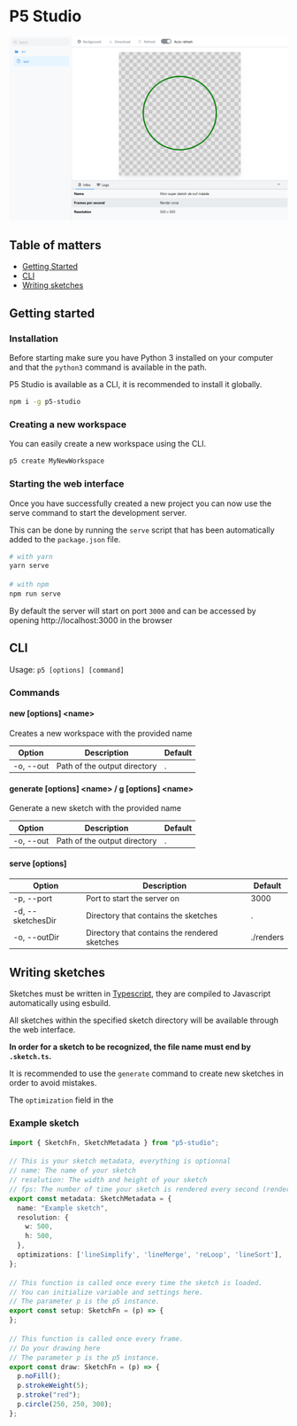 # P5 Studio

![Screenshot](https://raw.githubusercontent.com/Bassintag/p5studio/master/screenshots/sketch.png)

## Table of matters

- [Getting Started](#getting-started)
- [CLI](#cli)
- [Writing sketches](#writing-sketches)

## Getting started

### Installation

Before starting make sure you have Python 3 installed on your computer and that the `python3` command is available in the path.

P5 Studio is available as a CLI, it is recommended to install it globally.

```bash
npm i -g p5-studio
```

### Creating a new workspace

You can easily create a new workspace using the CLI.

```bash
p5 create MyNewWorkspace
```

### Starting the web interface

Once you have successfully created a new project you can now use the serve command to start the development server.

This can be done by running the `serve` script that has been automatically added to the `package.json` file.

```bash
# with yarn
yarn serve

# with npm
npm run serve
```

By default the server will start on port `3000` and can be accessed by opening http://localhost:3000 in the browser

## CLI

Usage: `p5 [options] [command]`

### Commands

#### new [options] \<name>

Creates a new workspace with the provided name

| Option    | Description                  | Default |
|-----------|------------------------------|---------|
| -o, --out | Path of the output directory | .       |

#### generate [options] \<name> / g [options] \<name>

Generate a new sketch with the provided name

| Option    | Description                  | Default |
|-----------|------------------------------|---------|
| -o, --out | Path of the output directory | .       |

#### serve [options]

| Option            | Description                                   | Default   |
|-------------------|-----------------------------------------------|-----------|
| -p, --port        | Port to start the server on                   | 3000      |
| -d, --sketchesDir | Directory that contains the sketches          | .         |
| -o, --outDir      | Directory that contains the rendered sketches | ./renders |


## Writing sketches

Sketches must be written in [Typescript](https://www.typescriptlang.org/), they are compiled to Javascript automatically using esbuild.

All sketches within the specified sketch directory will be available through the web interface.

__In order for a sketch to be recognized, the file name must end by `.sketch.ts`.__

It is recommended to use the `generate` command to create new sketches in order to avoid mistakes.

The `optimization` field in the 

### Example sketch

```typescript
import { SketchFn, SketchMetadata } from "p5-studio";

// This is your sketch metadata, everything is optionnal
// name: The name of your sketch
// resolution: The width and height of your sketch
// fps: The number of time your sketch is rendered every second (rendered only once if not specified)
export const metadata: SketchMetadata = {
  name: "Example sketch",
  resolution: {
    w: 500,
    h: 500,
  },
  optimizations: ['lineSimplify', 'lineMerge', 'reLoop', 'lineSort'],
};

// This function is called once every time the sketch is loaded.
// You can initialize variable and settings here.
// The parameter p is the p5 instance.
export const setup: SketchFn = (p) => {
};

// This function is called once every frame.
// Do your drawing here
// The parameter p is the p5 instance.
export const draw: SketchFn = (p) => {
  p.noFill();
  p.strokeWeight(5);
  p.stroke("red");
  p.circle(250, 250, 300);
};

```
